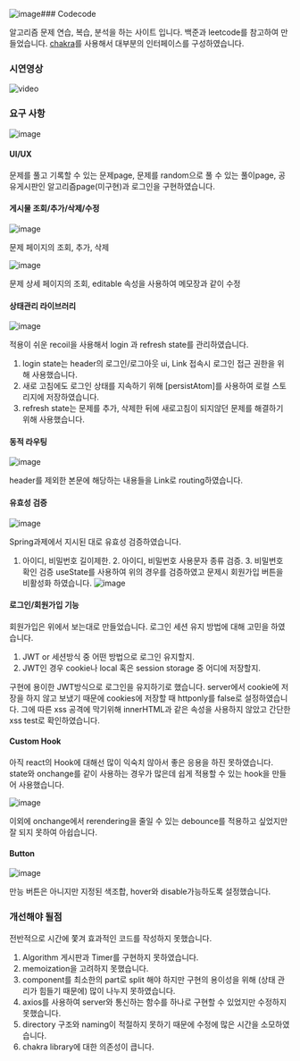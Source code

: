 ![image](https://github.com/eunsik-kim/Codecode/assets/153556378/faf7fd0b-f3c8-46fc-bd77-1c4679cb9f38)### Codecode

알고리즘 문제 연습, 복습, 분석을 하는 사이트 입니다.
백준과 leetcode를 참고하여 만들었습니다. [chakra](https://v2.chakra-ui.com/)를 사용해서 대부분의 인터페이스를 구성하였습니다.

### 시연영상
![video](https://github.com/eunsik-kim/Codecode/assets/153556378/8efbf195-babe-497d-8b07-eb06f41853e6)  

### 요구 사항
![image](https://github.com/eunsik-kim/Codecode/assets/153556378/f1879f84-6c73-45cc-a1c2-9f911e175f47)  

#### UI/UX
문제를 풀고 기록할 수 있는 문제page, 문제를 random으로 풀 수 있는 풀이page, 공유게시판인 알고리즘page(미구현)과 로그인을 구현하였습니다.

#### 게시물 조회/추가/삭제/수정 

![image](https://github.com/eunsik-kim/Codecode/assets/153556378/5ee17070-99ea-430e-8e17-ce0931b121a4)  

문제 페이지의 조회, 추가, 삭제

![image](https://github.com/eunsik-kim/Codecode/assets/153556378/ff24211a-74fc-4505-9f5c-76f246ab2bf4)  

문제 상세 페이지의 조회, editable 속성을 사용하여 메모장과 같이 수정

#### 상태관리 라이브러리
![image](https://github.com/eunsik-kim/Codecode/assets/153556378/b36d9c36-66fd-4000-9827-2986b4c4490c)  

적용이 쉬운 recoil을 사용해서 login 과 refresh state를 관리하였습니다.
1. login state는 header의 로그인/로그아웃 ui, Link 접속시 로그인 접근 권한을 위해 사용했습니다.
2. 새로 고침에도 로그인 상태를 지속하기 위해 [persistAtom]를 사용하여 로컬 스토리지에 저장하였습니다.
3. refresh state는 문제를 추가, 삭제한 뒤에 새로고침이 되지않던 문제를 해결하기 위해 사용했습니다.

#### 동적 라우팅
![image](https://github.com/eunsik-kim/Codecode/assets/153556378/7558994b-5dfa-4f05-a9bb-46a7e7a100a8)  

header를 제외한 본문에 해당하는 내용들을 Link로 routing하였습니다.

#### 유효성 검증
![image](https://github.com/eunsik-kim/Codecode/assets/153556378/80166c0b-1618-4279-9cdd-462f9a18bb13)  

Spring과제에서 지시된 대로 유효성 검증하였습니다.
1. 아이디, 비밀번호 길이제한. 2. 아이디, 비밀번호 사용문자 종류 검증. 3. 비밀번호 확인 검증
useState를 사용하여 위의 경우를 검증하였고 문제시 회원가입 버튼을 비활성화 하였습니다.
![image](https://github.com/eunsik-kim/Codecode/assets/153556378/a9e13741-8692-4c66-b38e-2444f095606a)

#### 로그인/회원가입 기능
회원가입은 위에서 보는대로 만들었습니다.
로그인 세션 유지 방법에 대해 고민을 하였습니다.
1. JWT or 세션방식 중 어떤 방법으로 로그인 유지할지.
2. JWT인 경우 cookie나 local 혹은 session storage 중 어디에 저장할지.

구현에 용이한 JWT방식으로 로그인을 유지하기로 했습니다. 
server에서 cookie에 저장을 하지 않고 보냈기 때문에 cookies에 저장할 때 httponly를 false로 설정하였습니다. 
그에 따른 xss 공격에 막기위해 innerHTML과 같은 속성을 사용하지 않았고 간단한 xss test로 확인하였습니다.

#### Custom Hook
아직 react의 Hook에 대해선 많이 익숙치 않아서 좋은 응용을 하진 못하였습니다. 
state와 onchange를 같이 사용하는 경우가 많은데 쉽게 적용할 수 있는 hook을 만들어 사용했습니다.

![image](https://github.com/eunsik-kim/Codecode/assets/153556378/d412908d-8e72-436f-b9dd-bafada604634)  

이외에 onchange에서 rerendering을 줄일 수 있는 debounce를 적용하고 싶었지만 잘 되지 못하여 아쉽습니다.

#### Button
![image](https://github.com/eunsik-kim/Codecode/assets/153556378/0c4bfe68-83d9-428f-9f93-b055eecd5685)  

만능 버튼은 아니지만 지정된 색조합, hover와 disable가능하도록 설정했습니다.

### 개선해야 될점

전반적으로 시간에 쫓겨 효과적인 코드를 작성하지 못했습니다.
1. Algorithm 게시판과 Timer를 구현하지 못하였습니다.
2. memoization을 고려하지 못했습니다.
3. component를 최소한의 part로 split 해야 하지만 구현의 용이성을 위해 (상태 관리가 힘들기 때문에) 많이 나누지 못하였습니다.
4. axios를 사용하여 server와 통신하는 함수를 하나로 구현할 수 있었지만 수정하지 못했습니다.
5. directory 구조와 naming이 적절하지 못하기 때문에 수정에 많은 시간을 소모하였습니다.
6. chakra library에 대한 의존성이 큽니다.


